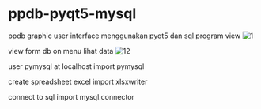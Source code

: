 # ppdb-pyqt5-mysql
ppdb graphic user interface menggunakan pyqt5 dan sql
program view
![1](https://user-images.githubusercontent.com/49337975/120097624-b4891700-c15b-11eb-8394-326751f60626.png)

view form db on menu lihat data
![12](https://user-images.githubusercontent.com/49337975/120097550-3e84b000-c15b-11eb-9276-c83c387169e2.png)

user pymysql at localhost 
import pymysql

create spreadsheet excel
import xlsxwriter

connect to sql
import mysql.connector
